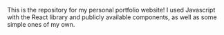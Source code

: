 This is the repository for my personal portfolio website! I used Javascript with the React library and publicly available components, as well as some simple ones of my own.
